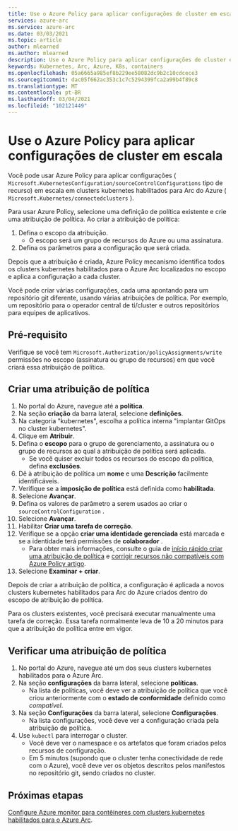 ```yaml
---
title: Use o Azure Policy para aplicar configurações de cluster em escala
services: azure-arc
ms.service: azure-arc
ms.date: 03/03/2021
ms.topic: article
author: mlearned
ms.author: mlearned
description: Use o Azure Policy para aplicar configurações de cluster em escala
keywords: Kubernetes, Arc, Azure, K8s, containers
ms.openlocfilehash: 05a6665a985ef8b229ee58082dc9b2c10cdcece3
ms.sourcegitcommit: dac05f662ac353c1c7c5294399fca2a99b4f89c8
ms.translationtype: MT
ms.contentlocale: pt-BR
ms.lasthandoff: 03/04/2021
ms.locfileid: "102121449"
---
```

# <a name="use-azure-policy-to-apply-cluster-configurations-at-scale"></a>Use o Azure Policy para aplicar configurações de cluster em escala

Você pode usar Azure Policy para aplicar configurações ( `Microsoft.KubernetesConfiguration/sourceControlConfigurations` tipo de recurso) em escala em clusters kubernetes habilitados para Arc do Azure ( `Microsoft.Kubernetes/connectedclusters` ).

Para usar Azure Policy, selecione uma definição de política existente e crie uma atribuição de política. Ao criar a atribuição de política:
1. Defina o escopo da atribuição.
    * O escopo será um grupo de recursos do Azure ou uma assinatura. 
2. Defina os parâmetros para a configuração que será criada. 

Depois que a atribuição é criada, Azure Policy mecanismo identifica todos os clusters kubernetes habilitados para o Azure Arc localizados no escopo e aplica a configuração a cada cluster.

Você pode criar várias configurações, cada uma apontando para um repositório git diferente, usando várias atribuições de política. Por exemplo, um repositório para o operador central de ti/cluster e outros repositórios para equipes de aplicativos.

## <a name="prerequisite"></a>Pré-requisito

Verifique se você tem `Microsoft.Authorization/policyAssignments/write` permissões no escopo (assinatura ou grupo de recursos) em que você criará essa atribuição de política.

## <a name="create-a-policy-assignment"></a>Criar uma atribuição de política

1. No portal do Azure, navegue até a **política**.
1. Na seção **criação** da barra lateral, selecione **definições**.
1. Na categoria "kubernetes", escolha a política interna "implantar GitOps no cluster kubernetes". 
1. Clique em **Atribuir**.
1. Defina o **escopo** para o grupo de gerenciamento, a assinatura ou o grupo de recursos ao qual a atribuição de política será aplicada.
    * Se você quiser excluir todos os recursos do escopo da política, defina **exclusões**.
1. Dê à atribuição de política um **nome** e uma **Descrição** facilmente identificáveis.
1. Verifique se a **imposição de política** está definida como **habilitada**.
1. Selecione **Avançar**.
1. Defina os valores de parâmetro a serem usados ao criar o `sourceControlConfiguration` .
1. Selecione **Avançar**.
1. Habilitar **Criar uma tarefa de correção**.
1. Verifique se a opção **criar uma identidade gerenciada** está marcada e se a identidade terá permissões de **colaborador** . 
    * Para obter mais informações, consulte o guia de [início rápido criar uma atribuição de política](../../governance/policy/assign-policy-portal.md) e [corrigir recursos não compatíveis com Azure Policy artigo](../../governance/policy/how-to/remediate-resources.md).
1. Selecione **Examinar + criar**.

Depois de criar a atribuição de política, a configuração é aplicada a novos clusters kubernetes habilitados para Arc do Azure criados dentro do escopo de atribuição de política.

Para os clusters existentes, você precisará executar manualmente uma tarefa de correção. Essa tarefa normalmente leva de 10 a 20 minutos para que a atribuição de política entre em vigor.

## <a name="verify-a-policy-assignment"></a>Verificar uma atribuição de política

1. No portal do Azure, navegue até um dos seus clusters kubernetes habilitados para o Azure Arc.
1. Na seção **configurações** da barra lateral, selecione **políticas**. 
    * Na lista de políticas, você deve ver a atribuição de política que você criou anteriormente com o **estado de conformidade** definido como *compatível*.
1. Na seção **Configurações** da barra lateral, selecione **Configurações**.
    * Na lista configurações, você deve ver a configuração criada pela atribuição de política.
1. Use `kubectl` para interrogar o cluster. 
    * Você deve ver o namespace e os artefatos que foram criados pelos recursos de configuração.
    * Em 5 minutos (supondo que o cluster tenha conectividade de rede com o Azure), você deve ver os objetos descritos pelos manifestos no repositório git, sendo criados no cluster.

## <a name="next-steps"></a>Próximas etapas

[Configure Azure monitor para contêineres com clusters kubernetes habilitados para o Azure Arc](../../azure-monitor/containers/container-insights-enable-arc-enabled-clusters.md).
